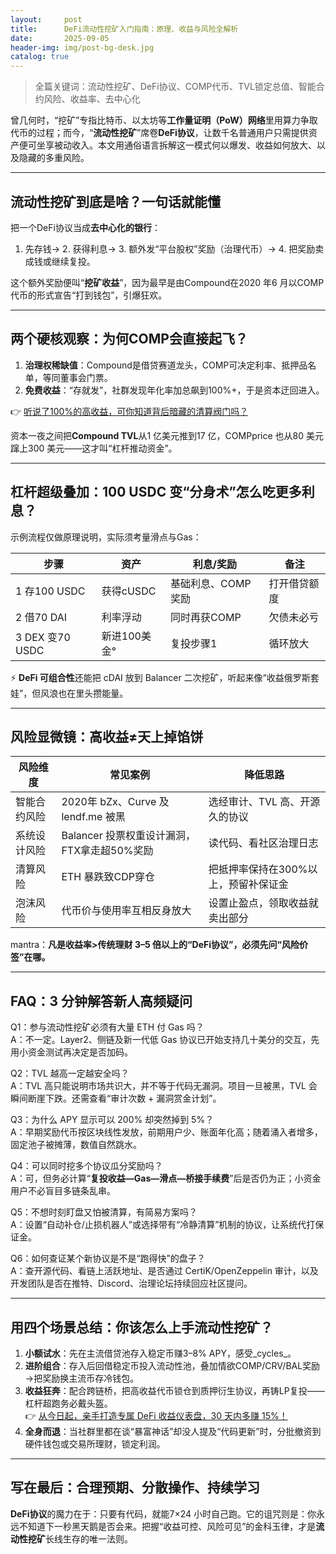 ```yaml
---
layout:     post
title:      DeFi流动性挖矿入门指南：原理、收益与风险全解析
date:       2025-09-05
header-img: img/post-bg-desk.jpg
catalog: true
---
```


> 全篇关键词：流动性挖矿、DeFi协议、COMP代币、TVL锁定总值、智能合约风险、收益率、去中心化

曾几何时，“挖矿”专指比特币、以太坊等**工作量证明（PoW）网络**里用算力争取代币的过程；而今，“**流动性挖矿**”席卷**DeFi协议**，让数千名普通用户只需提供资产便可坐享被动收入。本文用通俗语言拆解这一模式何以爆发、收益如何放大、以及隐藏的多重风险。

---

## 流动性挖矿到底是啥？一句话就能懂

把一个DeFi协议当成**去中心化的银行**：  
1. 先存钱→ 2. 获得利息→ 3. 额外发“平台股权”奖励（治理代币）→ 4. 把奖励卖成钱或继续复投。  

这个额外奖励便叫“**挖矿收益**”，因为最早是由Compound在2020 年6 月以COMP代币的形式宣告“打到钱包”，引爆狂欢。

---

## 两个硬核观察：为何COMP会直接起飞？

1. **治理权稀缺值**：Compound是借贷赛道龙头，COMP可决定利率、抵押品名单，等同董事会门票。  
2. **免费收益**：“存就发”，社群发现年化率加总飙到100%+，于是资本迂回进入。

👉 [听说了100%的高收益，可你知道背后暗藏的清算阀门吗？](https://okxdog.com/)  

资本一夜之间把**Compound TVL**从1 亿美元推到17 亿，COMPprice 也从80 美元蹿上300 美元——这才叫“杠杆推动资金”。  

---

## 杠杆超级叠加：100 USDC 变“分身术”怎么吃更多利息？

示例流程仅做原理说明，实际须考量滑点与Gas：

步骤 | 资产 | 利息/奖励 | 备注
---- | ---- | ---- | ----
1️ 存100 USDC | 获得cUSDC | 基础利息、COMP奖励 | 打开借贷额度
2️ 借70 DAI | 利率浮动 | 同时再获COMP | 欠债未必亏
3️ DEX 变70 USDC | 新进100美⾦° | 复投步骤1 | 循环放大

⚡ **DeFi 可组合性**还能把 cDAI 放到 Balancer 二次挖矿，听起来像“收益俄罗斯套娃”，但风浪也在里头攒能量。

---

## 风险显微镜：高收益≠天上掉馅饼

风险维度 | 常见案例 | 降低思路
---- | ---- | ----
智能合约风险 | 2020年 bZx、Curve 及 lendf.me 被黑 | 选经审计、TVL 高、开源久的协议
系统设计风险 | Balancer 投票权重设计漏洞，FTX拿走超50%奖励 | 读代码、看社区治理日志
清算风险 | ETH 暴跌致CDP穿仓 | 把抵押率保持在300%以上，预留补保证金
泡沫风险 | 代币价与使用率互相反身放大 | 设置止盈点，领取收益就卖出部分

 mantra：**凡是收益率>传统理财 3–5 倍以上的“DeFi协议”，必须先问“风险价签”在哪。**

---

## FAQ：3 分钟解答新人高频疑问

Q1：参与流动性挖矿必须有大量 ETH 付 Gas 吗？  
A：不一定。Layer2、侧链及新一代低 Gas 协议已开始支持几十美分的交互，先用小资金测试再决定是否加码。

Q2：TVL 越高一定越安全吗？  
A：TVL 高只能说明市场共识大，并不等于代码无漏洞。项目一旦被黑，TVL 会瞬间断崖下跌。还需查看“审计次数 + 漏洞赏金计划”。

Q3：为什么 APY 显示可以 200% 却突然掉到 5%？  
A：早期奖励代币按区块线性发放，前期用户少、账面年化高；随着涌入者增多，固定池子被摊薄，数值自然跳水。

Q4：可以同时挖多个协议瓜分奖励吗？  
A：可，但务必计算“**复投收益—Gas—滑点—桥接手续费**”后是否仍为正；小资金用户不必盲目多链条乱串。

Q5：不想时刻盯盘又怕被清算，有简易方案吗？  
A：设置“自动补仓/止损机器人”或选择带有“冷静清算”机制的协议，让系统代打保证金。

Q6：如何查证某个新协议是不是“跑得快”的盘子？  
A：查开源代码、看链上活跃地址、是否通过 CertiK/OpenZeppelin 审计，以及开发团队是否在推特、Discord、治理论坛持续回应社区提问。

---

## 用四个场景总结：你该怎么上手流动性挖矿？

1. **小额试水**：先在主流借贷池存入稳定币赚3–8% APY，感受_cycles_。  
2. **进阶组合**：存入后回借稳定币投入流动性池，叠加情欲COMP/CRV/BAL奖励→把奖励换主流币存冷钱包。  
3. **收益狂奔**：配合跨链桥，把高收益代币锁仓到质押衍生协议，再铸LP复投——杠杆超跑务必戴头盔。  
👉 [从今日起，亲手打造专属 DeFi 收益仪表盘，30 天内多赚 15%！](https://okxdog.com/)  
4. **全身而退**：当社群里都在谈“暴富神话”却没人提及“代码更新”时，分批撤资到硬件钱包或交易所理财，锁定利润。

---

## 写在最后：合理预期、分散操作、持续学习

**DeFi协议**的魔力在于：只要有代码，就能7×24 小时自己跑。它的诅咒则是：你永远不知道下一秒黑天鹅是否会来。把握“收益可控、风险可见”的金科玉律，才是**流动性挖矿**长线生存的唯一法则。